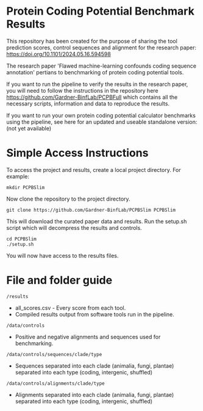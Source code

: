 # Protein Coding Potential Benchmark Results

This repository has been created for the purpose of sharing the tool prediction scores, control sequences and alignment for the research paper: https://doi.org/10.1101/2024.05.16.594598

The research paper 'Flawed machine-learning confounds coding sequence annotation' pertians to benchmarking of protein coding potential tools.

If you want to run the pipeline to verify the results in the research paper, you will need to follow the instructions in the repository here https://github.com/Gardner-BinfLab/PCPBFull which contains all the necessary scripts, information and data to reproduce the results.

If you want to run your own protein coding potential calculator benchmarks using the pipeline, see here for an updated and useable standalone version:(not yet available)


# Simple Access Instructions

To access the project and results, create a local project directory. For example:
```
mkdir PCPBSlim
```

Now clone the repository to the project directory.
```
git clone https://github.com/Gardner-BinfLab/PCPBSlim PCPBSlim
```

This will download the curated paper data and results.
Run the setup.sh script which will decompress the results and controls.
```
cd PCPBSlim
./setup.sh
```

You will now have access to the results files.


# File and folder guide
```
/results
```
- all_scores.csv - Every score from each tool.
- Compiled results output from software tools run in the pipeline.
```
/data/controls
```
- Positive and negative alignments and sequences used for benchmarking.
```
/data/controls/sequences/clade/type
```
- Sequences separated into each clade (animalia, fungi, plantae) separated into each type (coding, intergenic, shuffled)
```
/data/controls/alignments/clade/type
```
- Alignments separated into each clade (animalia, fungi, plantae) separated into each type (coding, intergenic, shuffled)
